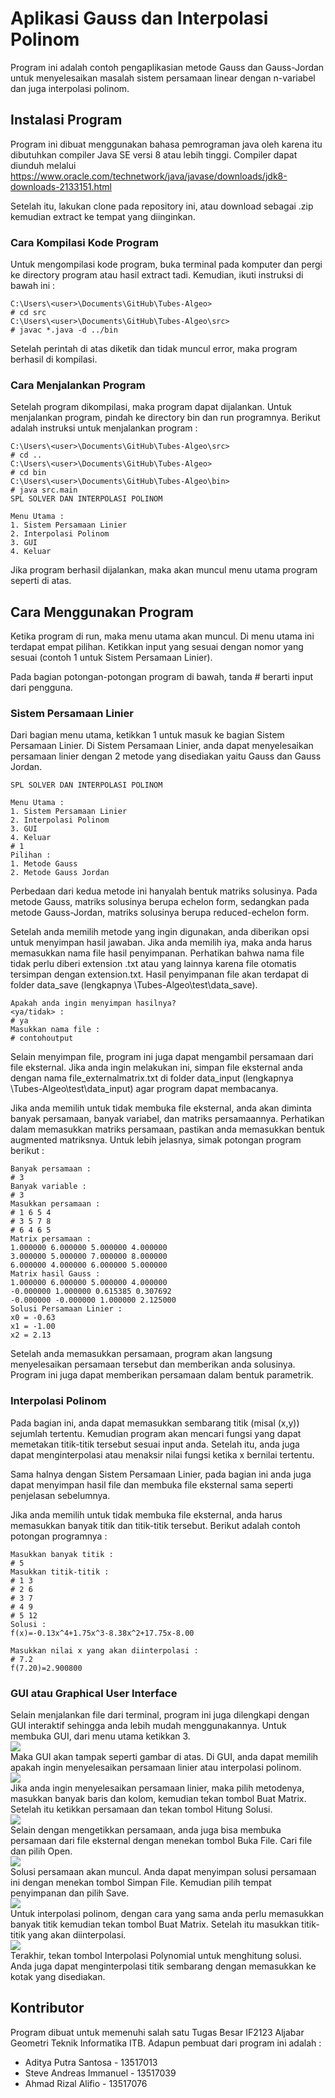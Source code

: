 ﻿# Aplikasi Gauss dan Interpolasi Polinom

Program ini adalah contoh pengaplikasian metode Gauss dan Gauss-Jordan untuk menyelesaikan masalah sistem persamaan linear dengan n-variabel dan juga interpolasi polinom. 




## Instalasi Program

Program ini dibuat menggunakan bahasa pemrograman java oleh karena itu dibutuhkan compiler Java SE versi 8 atau lebih tinggi. Compiler dapat diunduh melalui https://www.oracle.com/technetwork/java/javase/downloads/jdk8-downloads-2133151.html

Setelah itu, lakukan clone pada repository ini, atau download sebagai .zip kemudian extract ke tempat yang diinginkan.

### Cara Kompilasi Kode Program
Untuk mengompilasi kode program, buka terminal pada komputer dan pergi
ke directory program atau hasil extract tadi. Kemudian, ikuti instruksi di bawah ini :

    C:\Users\<user>\Documents\GitHub\Tubes-Algeo>
    # cd src
    C:\Users\<user>\Documents\GitHub\Tubes-Algeo\src>
    # javac *.java -d ../bin
    

Setelah perintah di atas diketik dan tidak muncul error, maka program berhasil di kompilasi.

### Cara Menjalankan Program

Setelah program dikompilasi, maka program dapat dijalankan. Untuk menjalankan program, pindah ke directory bin dan run programnya. Berikut adalah instruksi untuk menjalankan program :

    C:\Users\<user>\Documents\GitHub\Tubes-Algeo\src>
    # cd ..
    C:\Users\<user>\Documents\GitHub\Tubes-Algeo>
    # cd bin
    C:\Users\<user>\Documents\GitHub\Tubes-Algeo\bin>
    # java src.main
    SPL SOLVER DAN INTERPOLASI POLINOM

    Menu Utama :
    1. Sistem Persamaan Linier
    2. Interpolasi Polinom
    3. GUI
    4. Keluar
Jika program berhasil dijalankan, maka akan muncul menu utama program seperti di atas.


## Cara Menggunakan Program

Ketika program di run, maka menu utama akan muncul. Di menu utama ini terdapat empat pilihan. Ketikkan input yang sesuai dengan nomor yang sesuai (contoh 1 untuk Sistem Persamaan Linier).

Pada bagian potongan-potongan program di bawah, tanda # berarti input dari pengguna. 
### Sistem Persamaan Linier
Dari bagian menu utama, ketikkan 1 untuk masuk ke bagian Sistem Persamaan Linier. Di Sistem Persamaan Linier, anda dapat menyelesaikan persamaan linier dengan 2 metode yang disediakan yaitu Gauss dan Gauss Jordan.

    SPL SOLVER DAN INTERPOLASI POLINOM
    
    Menu Utama :
    1. Sistem Persamaan Linier
    2. Interpolasi Polinom
    3. GUI
    4. Keluar
    # 1
    Pilihan :
    1. Metode Gauss
    2. Metode Gauss Jordan
Perbedaan dari kedua metode ini hanyalah bentuk matriks solusinya. Pada metode Gauss, matriks solusinya berupa echelon form, sedangkan pada metode Gauss-Jordan, matriks solusinya berupa reduced-echelon form.

Setelah anda memilih metode yang ingin digunakan, anda diberikan opsi untuk menyimpan hasil jawaban. Jika anda memilih iya, maka anda harus memasukkan nama file hasil penyimpanan. Perhatikan bahwa nama file tidak perlu diberi extension .txt atau yang lainnya karena file otomatis tersimpan dengan extension.txt. Hasil penyimpanan file akan terdapat di folder data_save (lengkapnya \Tubes-Algeo\test\data_save\).

    Apakah anda ingin menyimpan hasilnya?
    <ya/tidak> :
    # ya
    Masukkan nama file : 
    # contohoutput

Selain menyimpan file, program ini juga dapat mengambil persamaan dari file eksternal. Jika anda ingin melakukan ini, simpan file eksternal anda dengan nama file_externalmatrix.txt di folder data_input (lengkapnya \Tubes-Algeo\test\data_input\) agar program dapat membacanya. 

Jika anda memilih untuk tidak membuka file eksternal, anda akan diminta banyak persamaan, banyak variabel, dan matriks persamaannya. Perhatikan dalam memasukkan matriks persamaan, pastikan anda memasukkan bentuk augmented matriksnya. Untuk lebih jelasnya, simak potongan program berikut :

    Banyak persamaan :
    # 3
    Banyak variable :
    # 3
    Masukkan persamaan :
    # 1 6 5 4
    # 3 5 7 8
    # 6 4 6 5
    Matrix persamaan :
    1.000000 6.000000 5.000000 4.000000
    3.000000 5.000000 7.000000 8.000000
    6.000000 4.000000 6.000000 5.000000
    Matrix hasil Gauss :
    1.000000 6.000000 5.000000 4.000000
    -0.000000 1.000000 0.615385 0.307692
    -0.000000 -0.000000 1.000000 2.125000
    Solusi Persamaan Linier :
    x0 = -0.63
    x1 = -1.00
    x2 = 2.13
Setelah anda memasukkan persamaan, program akan langsung menyelesaikan persamaan tersebut dan memberikan anda solusinya. Program ini juga dapat memberikan persamaan dalam bentuk parametrik.

### Interpolasi Polinom
Pada bagian ini, anda dapat memasukkan sembarang titik (misal (x,y)) sejumlah tertentu. Kemudian program akan mencari fungsi yang dapat memetakan titik-titik tersebut sesuai input anda. Setelah itu, anda juga dapat menginterpolasi atau menaksir nilai fungsi ketika x bernilai tertentu.

Sama halnya dengan Sistem Persamaan Linier, pada bagian ini anda juga dapat menyimpan hasil file dan membuka file eksternal sama seperti penjelasan sebelumnya.

Jika anda memilih untuk tidak membuka file eksternal, anda harus memasukkan banyak titik dan titik-titik tersebut. Berikut adalah contoh potongan programnya :

    Masukkan banyak titik :
    # 5
    Masukkan titik-titik :
    # 1 3
    # 2 6
    # 3 7
    # 4 9
    # 5 12
    Solusi :
    f(x)=-0.13x^4+1.75x^3-8.38x^2+17.75x-8.00
    
    Masukkan nilai x yang akan diinterpolasi : 
    # 7.2
    f(7.20)=2.900800

### GUI atau Graphical User Interface
Selain menjalankan file dari terminal, program ini juga dilengkapi dengan GUI interaktif sehingga anda lebih mudah menggunakannya. Untuk membuka GUI, dari menu utama ketikkan 3.<br>
<img src="Image/gui.PNG"><br>
Maka GUI akan tampak seperti gambar di atas. Di GUI, anda dapat memilih apakah ingin menyelesaikan persamaan linier atau interpolasi polinom.<br>
<img src="Image/gui2.PNG"><br>
Jika anda ingin menyelesaikan persamaan linier, maka pilih metodenya, masukkan banyak baris dan kolom, kemudian tekan tombol Buat Matrix. Setelah itu ketikkan persamaan dan tekan tombol Hitung Solusi.<br>
<img src="Image/gui3.PNG"><br>
Selain dengan mengetikkan persamaan, anda juga bisa membuka persamaan dari file eksternal dengan menekan tombol Buka File. Cari file dan pilih Open.<br>
<img src="Image/gui6.PNG"><br>
Solusi persamaan akan muncul. Anda dapat menyimpan solusi persamaan ini dengan menekan tombol Simpan File. Kemudian pilih tempat penyimpanan dan pilih Save.<br>
<img src="Image/gui5.PNG"><br>
Untuk interpolasi polinom, dengan cara yang sama anda perlu memasukkan banyak titik kemudian tekan tombol Buat Matrix. Setelah itu masukkan titik-titik yang akan diinterpolasi.<br>
<img src="Image/gui4.PNG"><br>
Terakhir, tekan tombol Interpolasi Polynomial untuk menghitung solusi. Anda juga dapat menginterpolasi titik sembarang dengan memasukkan ke kotak yang disediakan.
## Kontributor
Program dibuat untuk memenuhi salah satu Tugas Besar IF2123 Aljabar Geometri Teknik Informatika ITB. Adapun pembuat dari program ini adalah :

 - Aditya Putra Santosa - 13517013
 - Steve Andreas Immanuel - 13517039
 - Ahmad Rizal Alifio - 13517076
